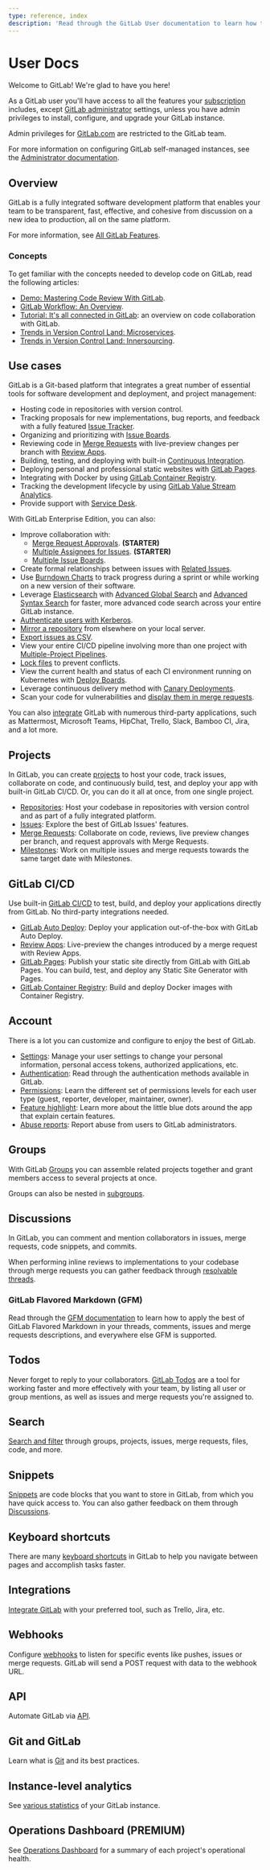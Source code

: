 ```yaml
---
type: reference, index
description: 'Read through the GitLab User documentation to learn how to use, configure, and customize GitLab and GitLab.com to your own needs.'
---
```


# User Docs

Welcome to GitLab! We're glad to have you here!

As a GitLab user you'll have access to all the features
your [subscription](https://about.gitlab.com/pricing/)
includes, except [GitLab administrator](../administration/index.md)
settings, unless you have admin privileges to install, configure,
and upgrade your GitLab instance.

Admin privileges for [GitLab.com](https://gitlab.com/) are restricted to the GitLab team.

For more information on configuring GitLab self-managed instances, see the [Administrator documentation](../administration/index.md).

## Overview

GitLab is a fully integrated software development platform that enables your team to be transparent, fast, effective, and cohesive from discussion on a new idea to production, all on the same platform.

For more information, see [All GitLab Features](https://about.gitlab.com/features/).

### Concepts

To get familiar with the concepts needed to develop code on GitLab, read the following articles:

- [Demo: Mastering Code Review With GitLab](https://about.gitlab.com/blog/2017/03/17/demo-mastering-code-review-with-gitlab/).
- [GitLab Workflow: An Overview](https://about.gitlab.com/blog/2016/10/25/gitlab-workflow-an-overview/#gitlab-workflow-use-case-scenario).
- [Tutorial: It's all connected in GitLab](https://about.gitlab.com/blog/2016/03/08/gitlab-tutorial-its-all-connected/): an overview on code collaboration with GitLab.
- [Trends in Version Control Land: Microservices](https://about.gitlab.com/blog/2016/08/16/trends-in-version-control-land-microservices/).
- [Trends in Version Control Land: Innersourcing](https://about.gitlab.com/blog/2016/07/07/trends-version-control-innersourcing/).

## Use cases

GitLab is a Git-based platform that integrates a great number of essential tools for software development and deployment, and project management:

- Hosting code in repositories with version control.
- Tracking proposals for new implementations, bug reports, and feedback with a
  fully featured [Issue Tracker](project/issues/index.md#issues-list).
- Organizing and prioritizing with [Issue Boards](project/issues/index.md#issue-boards).
- Reviewing code in [Merge Requests](project/merge_requests/index.md) with live-preview changes per
  branch with [Review Apps](../ci/review_apps/index.md).
- Building, testing, and deploying with built-in [Continuous Integration](../ci/README.md).
- Deploying personal and professional static websites with [GitLab Pages](project/pages/index.md).
- Integrating with Docker by using [GitLab Container Registry](packages/container_registry/index.md).
- Tracking the development lifecycle by using [GitLab Value Stream Analytics](project/cycle_analytics.md).
- Provide support with [Service Desk](project/service_desk.md).

With GitLab Enterprise Edition, you can also:

- Improve collaboration with:
  - [Merge Request Approvals](project/merge_requests/merge_request_approvals.md). **(STARTER)**
  - [Multiple Assignees for Issues](project/issues/multiple_assignees_for_issues.md). **(STARTER)**
  - [Multiple Issue Boards](project/issue_board.md#multiple-issue-boards).
- Create formal relationships between issues with [Related Issues](project/issues/related_issues.md).
- Use [Burndown Charts](project/milestones/burndown_charts.md) to track progress during a sprint or while working on a new version of their software.
- Leverage [Elasticsearch](../integration/elasticsearch.md) with [Advanced Global Search](search/advanced_global_search.md) and [Advanced Syntax Search](search/advanced_search_syntax.md) for faster, more advanced code search across your entire GitLab instance.
- [Authenticate users with Kerberos](../integration/kerberos.md).
- [Mirror a repository](project/repository/repository_mirroring.md) from elsewhere on your local server.
- [Export issues as CSV](project/issues/csv_export.md).
- View your entire CI/CD pipeline involving more than one project with [Multiple-Project Pipelines](../ci/multi_project_pipeline_graphs.md).
- [Lock files](project/file_lock.md) to prevent conflicts.
- View the current health and status of each CI environment running on Kubernetes with [Deploy Boards](project/deploy_boards.md).
- Leverage continuous delivery method with [Canary Deployments](project/canary_deployments.md).
- Scan your code for vulnerabilities and [display them in merge requests](application_security/sast/index.md).

You can also [integrate](project/integrations/overview.md) GitLab with numerous third-party applications, such as Mattermost, Microsoft Teams, HipChat, Trello, Slack, Bamboo CI, Jira, and a lot more.

## Projects

In GitLab, you can create [projects](project/index.md) to host
your code, track issues, collaborate on code, and continuously
build, test, and deploy your app with built-in GitLab CI/CD. Or, you can do
it all at once, from one single project.

- [Repositories](project/repository/index.md): Host your codebase in
  repositories with version control and as part of a fully integrated platform.
- [Issues](project/issues/index.md): Explore the best of GitLab Issues' features.
- [Merge Requests](project/merge_requests/index.md): Collaborate on code,
  reviews, live preview changes per branch, and request approvals with Merge Requests.
- [Milestones](project/milestones/index.md): Work on multiple issues and merge
  requests towards the same target date with Milestones.

## GitLab CI/CD

Use built-in [GitLab CI/CD](../ci/README.md) to test, build, and deploy your applications
directly from GitLab. No third-party integrations needed.

- [GitLab Auto Deploy](../topics/autodevops/stages.md#auto-deploy): Deploy your application out-of-the-box with GitLab Auto Deploy.
- [Review Apps](../ci/review_apps/index.md): Live-preview the changes introduced by a merge request with Review Apps.
- [GitLab Pages](project/pages/index.md): Publish your static site directly from
  GitLab with GitLab Pages. You can build, test, and deploy any Static Site Generator with Pages.
- [GitLab Container Registry](packages/container_registry/index.md): Build and deploy Docker
  images with Container Registry.

## Account

There is a lot you can customize and configure
to enjoy the best of GitLab.

- [Settings](profile/index.md): Manage your user settings to change your personal information,
  personal access tokens, authorized applications, etc.
- [Authentication](../topics/authentication/index.md): Read through the authentication
  methods available in GitLab.
- [Permissions](permissions.md): Learn the different set of permissions levels for each
  user type (guest, reporter, developer, maintainer, owner).
- [Feature highlight](feature_highlight.md): Learn more about the little blue dots
  around the app that explain certain features.
- [Abuse reports](abuse_reports.md): Report abuse from users to GitLab administrators.

## Groups

With GitLab [Groups](group/index.md) you can assemble related projects together
and grant members access to several projects at once.

Groups can also be nested in [subgroups](group/subgroups/index.md).

## Discussions

In GitLab, you can comment and mention collaborators in issues,
merge requests, code snippets, and commits.

When performing inline reviews to implementations
to your codebase through merge requests you can
gather feedback through [resolvable threads](discussions/index.md#resolvable-comments-and-threads).

### GitLab Flavored Markdown (GFM)

Read through the [GFM documentation](markdown.md) to learn how to apply
the best of GitLab Flavored Markdown in your threads, comments,
issues and merge requests descriptions, and everywhere else GFM is
supported.

## Todos

Never forget to reply to your collaborators. [GitLab Todos](todos.md)
are a tool for working faster and more effectively with your team,
by listing all user or group mentions, as well as issues and merge
requests you're assigned to.

## Search

[Search and filter](search/index.md) through groups, projects, issues, merge requests, files, code, and more.

## Snippets

[Snippets](snippets.md) are code blocks that you want to store in GitLab, from which
you have quick access to. You can also gather feedback on them through
[Discussions](#discussions).

## Keyboard shortcuts

There are many [keyboard shortcuts](shortcuts.md) in GitLab to help you navigate between
pages and accomplish tasks faster.

## Integrations

[Integrate GitLab](../integration/README.md) with your preferred tool,
such as Trello, Jira, etc.

## Webhooks

Configure [webhooks](project/integrations/webhooks.md) to listen for
specific events like pushes, issues or merge requests. GitLab will send a
POST request with data to the webhook URL.

## API

Automate GitLab via [API](../api/README.md).

## Git and GitLab

Learn what is [Git](../topics/git/index.md) and its best practices.

## Instance-level analytics

See [various statistics](admin_area/analytics/index.md) of your GitLab instance.

## Operations Dashboard **(PREMIUM)**

See [Operations Dashboard](operations_dashboard/index.md) for a summary of each
project's operational health.
